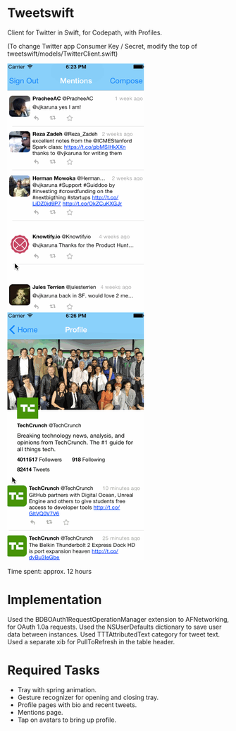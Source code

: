 Tweetswift
===========

Client for Twitter in Swift, for Codepath, with Profiles.

(To change Twitter app Consumer Key / Secret, modify the top of tweetswift/models/TwitterClient.swift)

![Screenshot 1](https://raw.githubusercontent.com/vjkaruna/tweetswift/profiles/profile1.gif)
![Screenshot 2](https://raw.githubusercontent.com/vjkaruna/tweetswift/profiles/profile2.gif)

Time spent: approx. 12 hours

Implementation
===========
Used the BDBOAuth1RequestOperationManager extension to AFNetworking, for OAuth 1.0a requests.
Used the NSUserDefaults dictionary to save user data between instances.
Used TTTAttributedText category for tweet text.
Used a separate xib for PullToRefresh in the table header.


Required Tasks
============

- Tray with spring animation.
- Gesture recognizer for opening and closing tray.
- Profile pages with bio and recent tweets.
- Mentions page.
- Tap on avatars to bring up profile.

